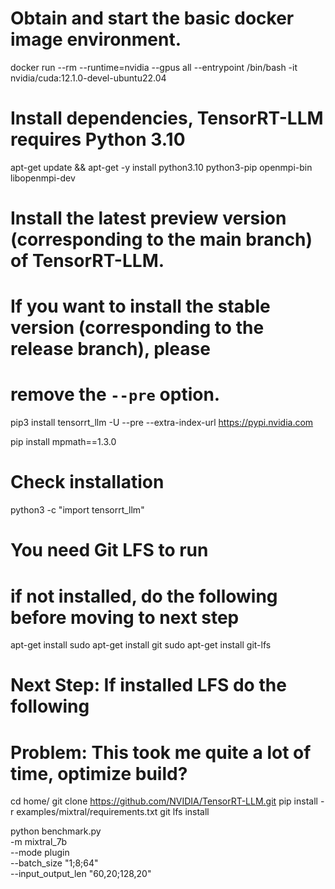 # Obtain and start the basic docker image environment.

docker run --rm --runtime=nvidia --gpus all --entrypoint /bin/bash -it nvidia/cuda:12.1.0-devel-ubuntu22.04

# Install dependencies, TensorRT-LLM requires Python 3.10

apt-get update && apt-get -y install python3.10 python3-pip openmpi-bin libopenmpi-dev

# Install the latest preview version (corresponding to the main branch) of TensorRT-LLM.

# If you want to install the stable version (corresponding to the release branch), please

# remove the `--pre` option.

pip3 install tensorrt_llm -U --pre --extra-index-url https://pypi.nvidia.com

pip install mpmath==1.3.0

# Check installation

python3 -c "import tensorrt_llm"

# You need Git LFS to run

# if not installed, do the following before moving to next step

apt-get install sudo
apt-get install git
sudo apt-get install git-lfs

# Next Step: If installed LFS do the following

# Problem: This took me quite a lot of time, optimize build?

cd home/
git clone https://github.com/NVIDIA/TensorRT-LLM.git
pip install -r examples/mixtral/requirements.txt
git lfs install

python benchmark.py \
 -m mixtral_7b \
 --mode plugin \
 --batch_size "1;8;64" \
 --input_output_len "60,20;128,20"
